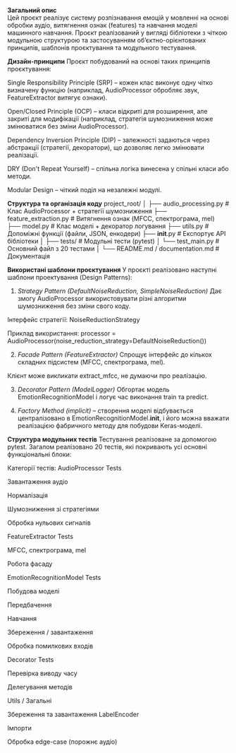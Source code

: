 **Загальний опис**  
Цей проєкт реалізує систему розпізнавання емоцій у мовленні на основі обробки аудіо, витягнення ознак (features) та навчання моделі машинного навчання. Проєкт реалізований у вигляді бібліотеки з чіткою модульною структурою та застосуванням об’єктно-орієнтованих принципів, шаблонів проєктування та модульного тестування.

**Дизайн-принципи**
Проєкт побудований на основі таких принципів проєктування:

Single Responsibility Principle (SRP) – кожен клас виконує одну чітко визначену функцію (наприклад, AudioProcessor обробляє звук, FeatureExtractor витягує ознаки).

Open/Closed Principle (OCP) – класи відкриті для розширення, але закриті для модифікації (наприклад, стратегія шумозниження може змінюватися без зміни AudioProcessor).

Dependency Inversion Principle (DIP) – залежності задаються через абстракції (стратегії, декоратори), що дозволяє легко змінювати реалізації.

DRY (Don't Repeat Yourself) – спільна логіка винесена у спільні класи або методи.

Modular Design – чіткий поділ на незалежні модулі.

**Структура та організація коду**
project_root/
│
├── audio_processing.py          # Клас AudioProcessor + стратегії шумозниження
├── feature_extraction.py        # Витягнення ознак (MFCC, спектрограма, mel)
├── model.py                     # Клас моделі + декоратор логування
├── utils.py                     # Допоміжні функції (файли, JSON, енкодери)
├── __init__.py                  # Експортує API бібліотеки
│
├── tests/                       # Модульні тести (pytest)
│   └── test_main.py             # Основний файл з 20 тестами
│
└── README.md / documentation.md # Документація

**Використані шаблони проєктування**
У проєкті реалізовано наступні шаблони проектування (Design Patterns):

1. *Strategy Pattern (DefaultNoiseReduction, SimpleNoiseReduction)*
Дає змогу AudioProcessor використовувати різні алгоритми шумозниження без зміни свого коду.

Інтерфейс стратегії: NoiseReductionStrategy

Приклад використання:
processor = AudioProcessor(noise_reduction_strategy=DefaultNoiseReduction())

2. *Facade Pattern (FeatureExtractor)*
Спрощує інтерфейс до кількох складних підсистем (MFCC, спектрограма, mel).

Клієнт може викликати extract_mfcc, не думаючи про реалізацію.

3. *Decorator Pattern (ModelLogger)*
Обгортає модель EmotionRecognitionModel і логує час виконання train та predict.

4. *Factory Method (implicit)* – створення моделі відбувається централізовано в EmotionRecognitionModel.__init__, і його можна вважати реалізацією фабричного методу для побудови Keras-моделі.

**Структура модульних тестів**
Тестування реалізоване за допомогою pytest. Загалом реалізовано 20 тестів, які покривають усі основні функціональні блоки:

Категорії тестів:
AudioProcessor Tests

Завантаження аудіо

Нормалізація

Шумозниження зі стратегіями

Обробка нульових сигналів

FeatureExtractor Tests

MFCC, спектрограма, mel

Робота фасаду

EmotionRecognitionModel Tests

Побудова моделі

Передбачення

Навчання

Збереження / завантаження

Обробка помилкових входів

Decorator Tests

Перевірка виводу часу

Делегування методів

Utils / Загальні

Збереження та завантаження LabelEncoder

Імпорти

Обробка edge-case (порожнє аудіо)
 
